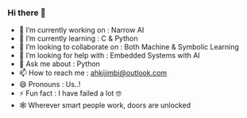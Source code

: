 ### Hi there 👋

<!--
**ahkijimbi/ahkijimbi** is a ✨ _special_ ✨ repository because its `README.md` (this file) appears on your GitHub profile.

Here are some ideas to get you started:

- 🔭 I’m currently working on ...
- 🌱 I’m currently learning ...
- 👯 I’m looking to collaborate on ...
- 🤔 I’m looking for help with ...
- 💬 Ask me about ...
- 📫 How to reach me: ...
- 😄 Pronouns: ...
- ⚡ Fun fact: ...
-->

- 🔭 I’m currently working on : Narrow AI 
- 🌱 I’m currently learning : C & Python
- 👯 I’m looking to collaborate on : Both Machine & Symbolic Learning
- 🤔 I’m looking for help with : Embedded Systems with AI
- 💬 Ask me about : Python
- 📫 How to reach me : ahkijimbi@outlook.com
- 😄 Pronouns : Us..!
- ⚡ Fun fact : I have failed a lot 🤓
- 🕸 Wherever smart people work, doors are unlocked
